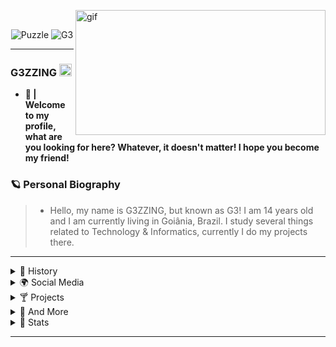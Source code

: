 <p align="center">
  <a>
<p><img align="right" alt="gif" src="https://cdn.discordapp.com/attachments/820743089475682355/829622353897979934/68747470733a2f2f6d656469612e646973636f72646170702e6e65742f6174746163686d656e74732f383133333431363632.gif" width="400" height="200" /></p>
  </a><br>
<p align="center"> <img src="https://cdn.discordapp.com/attachments/826906150833881178/832300040449163374/unknown.png" alt="Puzzle"/> <img src="https://komarev.com/ghpvc/?username=G3ZZING&color=5d5d5d" alt="G3" /> </p>







---

### G3ZZING  <img src="https://images.emojiterra.com/twitter/v13.0/128px/1f1e7-1f1f7.png" height="20px" width="20px"/>

- **👑 | Welcome to my profile, what are you looking for here? Whatever, it doesn't matter! I hope you become my friend!**

### 🪐 Personal Biography

> - Hello, my name is G3ZZING, but known as G3!  I am 14 years old and I am currently living in Goiânia, Brazil. I study several things related to Technology & Informatics, currently I do my projects there.

---
 
 <details>
  <summary> 🍵 History </summary>
  
      - 📚 I am a student in Programming and music, (not to mention my own school)
      - 🌳 I'm 14 years old.
      - 🧪 I always try to know more!
      - 📁 I accept new friendships.
      - 👨🏻‍💻 Look at some of my projects!

     
     "Never show your wounds to anyone you don't trust. Blood attracts sharks." 💭
 
</details>

<details>
  <summary> 🌍 Social Media </summary>

[![Twitter Badge](https://img.shields.io/badge/-@MrG3ZZING-03f8fc?style=flat-square&labelColor=03f8fc&logo=twitter&logoColor=white&link=https://twitter.com/MrG3ZZING)](https://twitter.com/MrG3ZZING) [![Gmail Badge](https://img.shields.io/badge/-g3zzinofc@gmail.com-ffffff?style=flat-square&logo=Gmail&logoColor=black&link=mailto:4lxxxxcyber@gmail.com)](mailto:g3zzinofc@gmail.com) [![Youtube Badge](https://img.shields.io/badge/-G3ZZING-fc0303?style=flat-square&labelColor=fc0303&logo=youtube&logoColor=white&link=https://www.youtube.com/channel/UCb3Sx6av9Vf4tjeEgmpiKOg)](https://www.youtube.com/channel/UCb3Sx6av9Vf4tjeEgmpiKOg)

> 💬 | Of course, it is not mandatory to follow me. Call me on Discord! Let's talk!

```diff
- 📋 Discord: G3ZZING#0001
+ 🌎 Come talk to me!
! 🧠 Can you imagine what we're going to talk about?
@@App: Discord@@
```

 *Spotify Listening <img src="https://cdn.discordapp.com/attachments/708003453351231560/792778317694107678/joao_musica.gif" height="30px" width="30px"/>*

[![Spotify](https://now-playing-codestackr.vercel.app/api/spotify-playing)](https://open.spotify.com/user/G3ZZING) 

<img src="https://cdn.discordapp.com/attachments/793453573534122074/800030720277741568/G3.jpg" alt="Avatar" style="border-radius: 50%%;">

</details>

<details>
  <summary> 🍸 Projects </summary>

| Projects | Tags |
| --- | --- |
| [**Almighty Death**](https://github.com/Almighty-Death) | <img src="https://cdn.discordapp.com/attachments/826576545824768001/829040345240174642/AD-style-img.png" height="30px" width="30px"/>|

</details>

<details>
  <summary> 🔬 And More </summary>

```• I am currently in some private organizations, and making some tools. Given what is new ideas for me!```

```diff
! 🥼 Working From:

@@Destiny 運命@@
+ XVII
- Casa Blanca
```
  
---


</p>

<p align="center">自己动手做吧 ？

</p>

</p>
  
</details>

<details>
  <summary> 🧪 Stats </summary>
  </p>
<p align="center"> My GitHub status information.
</p>
 
<a href="https://github.com/G3ZZING"><img src="https://github-readme-stats.vercel.app/api?username=G3ZZING&show_icons=true&theme=tokyonight"> <img src="https://github-readme-stats.vercel.app/api/top-langs/?username=G3ZZING&layout=compact&show_icons=true&theme=tokyonight"> 
</details>

---

